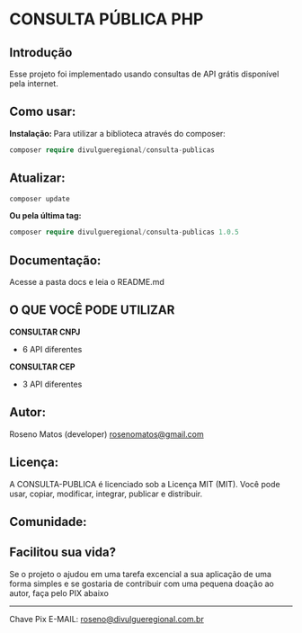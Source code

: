 # CONSULTA PÚBLICA PHP

## Introdução

Esse projeto foi implementado usando consultas de API grátis disponível pela internet.

## Como usar:
<b>Instalação: </b>
Para utilizar a biblioteca através do composer:
```php
composer require divulgueregional/consulta-publicas
```
## Atualizar:
```php
composer update
```
<b>Ou pela última tag: </b>
```php
composer require divulgueregional/consulta-publicas 1.0.5
```

## Documentação:
Acesse a pasta docs e leia o README.md

## O QUE VOCÊ PODE UTILIZAR
<b>CONSULTAR CNPJ</b><br>
- 6 API diferentes

<b>CONSULTAR CEP</b><br>
- 3 API diferentes

## Autor:
Roseno Matos (developer) rosenomatos@gmail.com<br>

## Licença:
A CONSULTA-PUBLICA é licenciado sob a Licença MIT (MIT). Você pode usar, copiar, modificar, integrar, publicar e distribuir.

## Comunidade:
## Facilitou sua vida?
Se o projeto o ajudou em uma tarefa excencial a sua aplicação de uma forma simples e se gostaria de contribuir com uma pequena doação ao autor, faça pelo PIX abaixo<br><hr>

Chave Pix E-MAIL: roseno@divulgueregional.com.br

